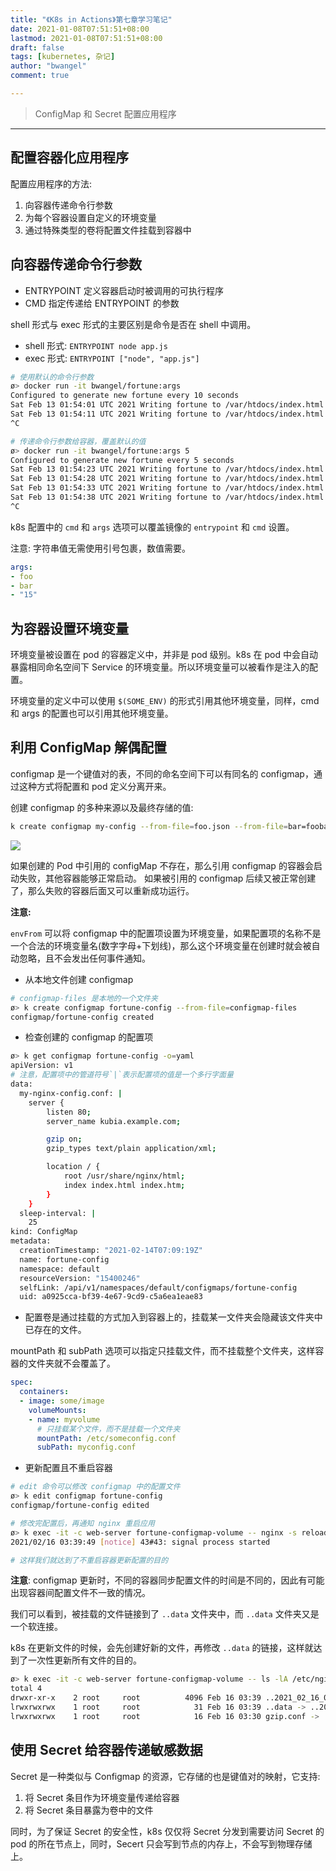 ```yaml
---
title: "《K8s in Actions》第七章学习笔记"
date: 2021-01-08T07:51:51+08:00
lastmod: 2021-01-08T07:51:51+08:00
draft: false
tags: [kubernetes, 杂记]
author: "bwangel"
comment: true

---
```


> ConfigMap 和 Secret 配置应用程序
<!--more-->

---

## 配置容器化应用程序

配置应用程序的方法:

1. 向容器传递命令行参数
2. 为每个容器设置自定义的环境变量
3. 通过特殊类型的卷将配置文件挂载到容器中

## 向容器传递命令行参数

+ ENTRYPOINT 定义容器启动时被调用的可执行程序
+ CMD 指定传递给 ENTRYPOINT 的参数

shell 形式与 exec 形式的主要区别是命令是否在 shell 中调用。

+ shell 形式: `ENTRYPOINT node app.js`
+ exec 形式: `ENTRYPOINT ["node", "app.js"]`

```sh
# 使用默认的命令行参数
ø> docker run -it bwangel/fortune:args
Configured to generate new fortune every 10 seconds
Sat Feb 13 01:54:01 UTC 2021 Writing fortune to /var/htdocs/index.html
Sat Feb 13 01:54:11 UTC 2021 Writing fortune to /var/htdocs/index.html
^C

# 传递命令行参数给容器，覆盖默认的值
ø> docker run -it bwangel/fortune:args 5
Configured to generate new fortune every 5 seconds
Sat Feb 13 01:54:23 UTC 2021 Writing fortune to /var/htdocs/index.html
Sat Feb 13 01:54:28 UTC 2021 Writing fortune to /var/htdocs/index.html
Sat Feb 13 01:54:33 UTC 2021 Writing fortune to /var/htdocs/index.html
Sat Feb 13 01:54:38 UTC 2021 Writing fortune to /var/htdocs/index.html
^C
```

k8s 配置中的 `cmd` 和 `args` 选项可以覆盖镜像的 `entrypoint` 和 `cmd` 设置。

注意: 字符串值无需使用引号包裹，数值需要。

```yaml
args:
- foo
- bar
- "15"
```

## 为容器设置环境变量

环境变量被设置在 pod 的容器定义中，并非是 pod 级别。k8s 在 pod 中会自动暴露相同命名空间下 Service 的环境变量。所以环境变量可以被看作是注入的配置。

环境变量的定义中可以使用 `$(SOME_ENV)` 的形式引用其他环境变量，同样，cmd 和 args 的配置也可以引用其他环境变量。

## 利用 ConfigMap 解偶配置

configmap 是一个键值对的表，不同的命名空间下可以有同名的 configmap，通过这种方式将配置和 pod 定义分离开来。

创建 configmap 的多种来源以及最终存储的值:

```sh
k create configmap my-config --from-file=foo.json --from-file=bar=foobar.conf --from-file=config-opts/ --from-literal=some=thing
```

![](https://passage-1253400711.cos.ap-beijing.myqcloud.com//2021-02-13-112953.png)

如果创建的 Pod 中引用的 configMap 不存在，那么引用 configmap 的容器会启动失败，其他容器能够正常启动。
如果被引用的 configmap 后续又被正常创建了，那么失败的容器后面又可以重新成功运行。

__注意:__

`envFrom` 可以将 configmap 中的配置项设置为环境变量，如果配置项的名称不是一个合法的环境变量名(数字字母+下划线)，那么这个环境变量在创建时就会被自动忽略，且不会发出任何事件通知。

+ 从本地文件创建 configmap

```sh
# configmap-files 是本地的一个文件夹
ø> k create configmap fortune-config --from-file=configmap-files
configmap/fortune-config created
```

+ 检查创建的 configmap 的配置项

```sh
ø> k get configmap fortune-config -o=yaml
apiVersion: v1
# 注意，配置项中的管道符号`|`表示配置项的值是一个多行字面量
data:
  my-nginx-config.conf: |
    server {
        listen 80;
        server_name kubia.example.com;

        gzip on;
        gzip_types text/plain application/xml;

        location / {
            root /usr/share/nginx/html;
            index index.html index.htm;
        }
    }
  sleep-interval: |
    25
kind: ConfigMap
metadata:
  creationTimestamp: "2021-02-14T07:09:19Z"
  name: fortune-config
  namespace: default
  resourceVersion: "15400246"
  selfLink: /api/v1/namespaces/default/configmaps/fortune-config
  uid: a0925cca-bf39-4e67-9cd9-c5a6ea1eae83
```

+ 配置卷是通过挂载的方式加入到容器上的，挂载某一文件夹会隐藏该文件夹中已存在的文件。


mountPath 和 subPath 选项可以指定只挂载文件，而不挂载整个文件夹，这样容器的文件夹就不会覆盖了。

```yaml
spec:
  containers:
  - image: some/image
    volumeMounts:
    - name: myvolume
      # 只挂载某个文件，而不是挂载一个文件夹
      mountPath: /etc/someconfig.conf
      subPath: myconfig.conf
```

+ 更新配置且不重启容器

```sh
# edit 命令可以修改 configmap 中的配置文件
ø> k edit configmap fortune-config
configmap/fortune-config edited

# 修改完配置后，再通知 nginx 重启应用
ø> k exec -it -c web-server fortune-configmap-volume -- nginx -s reload
2021/02/16 03:39:49 [notice] 43#43: signal process started

# 这样我们就达到了不重启容器更新配置的目的
```

__注意__: configmap 更新时，不同的容器同步配置文件的时间是不同的，因此有可能出现容器间配置文件不一致的情况。


我们可以看到，被挂载的文件链接到了 `..data` 文件夹中，而 `..data` 文件夹又是一个软连接。

k8s 在更新文件的时候，会先创建好新的文件，再修改 `..data` 的链接，这样就达到了一次性更新所有文件的目的。

```sh
ø> k exec -it -c web-server fortune-configmap-volume -- ls -lA /etc/nginx/conf.d/               11:42:58 (02-16)
total 4
drwxr-xr-x    2 root     root          4096 Feb 16 03:39 ..2021_02_16_03_39_25.637552423
lrwxrwxrwx    1 root     root            31 Feb 16 03:39 ..data -> ..2021_02_16_03_39_25.637552423
lrwxrwxrwx    1 root     root            16 Feb 16 03:30 gzip.conf -> ..data/gzip.conf
```

## 使用 Secret 给容器传递敏感数据

Secret 是一种类似与 Configmap 的资源，它存储的也是键值对的映射，它支持:

1. 将 Secret 条目作为环境变量传递给容器
2. 将 Secret 条目暴露为卷中的文件

同时，为了保证 Secret 的安全性，k8s 仅仅将 Secret 分发到需要访问 Secret 的 pod 的所在节点上，同时，Secert 只会写到节点的内存上，不会写到物理存储上。

